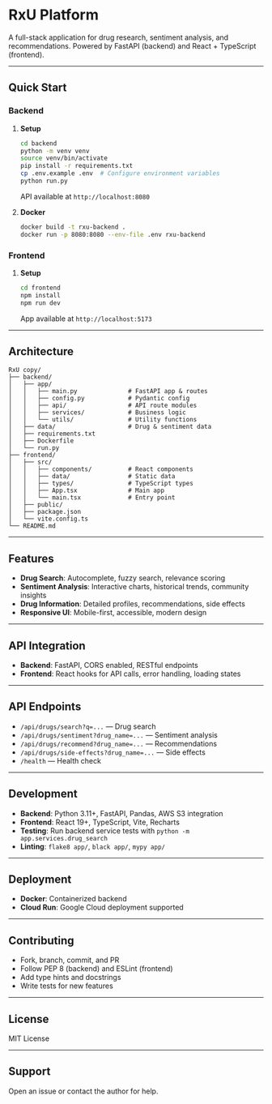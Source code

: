 # RxU Platform

A full-stack application for drug research, sentiment analysis, and recommendations. Powered by FastAPI (backend) and React + TypeScript (frontend).

---

## Quick Start

### Backend

1. **Setup**
   ```bash
   cd backend
   python -m venv venv
   source venv/bin/activate
   pip install -r requirements.txt
   cp .env.example .env  # Configure environment variables
   python run.py
   ```
   API available at `http://localhost:8080`

2. **Docker**
   ```bash
   docker build -t rxu-backend .
   docker run -p 8080:8080 --env-file .env rxu-backend
   ```

### Frontend

1. **Setup**
   ```bash
   cd frontend
   npm install
   npm run dev
   ```
   App available at `http://localhost:5173`

---

## Architecture

```
RxU copy/
├── backend/
│   ├── app/
│   │   ├── main.py              # FastAPI app & routes
│   │   ├── config.py            # Pydantic config
│   │   ├── api/                 # API route modules
│   │   ├── services/            # Business logic
│   │   └── utils/               # Utility functions
│   ├── data/                    # Drug & sentiment data
│   ├── requirements.txt
│   ├── Dockerfile
│   └── run.py
├── frontend/
│   ├── src/
│   │   ├── components/          # React components
│   │   ├── data/                # Static data
│   │   ├── types/               # TypeScript types
│   │   ├── App.tsx              # Main app
│   │   └── main.tsx             # Entry point
│   ├── public/
│   ├── package.json
│   └── vite.config.ts
└── README.md
```

---

## Features

- **Drug Search**: Autocomplete, fuzzy search, relevance scoring
- **Sentiment Analysis**: Interactive charts, historical trends, community insights
- **Drug Information**: Detailed profiles, recommendations, side effects
- **Responsive UI**: Mobile-first, accessible, modern design

---

## API Integration

- **Backend**: FastAPI, CORS enabled, RESTful endpoints
- **Frontend**: React hooks for API calls, error handling, loading states

---

## API Endpoints

- `/api/drugs/search?q=...` — Drug search
- `/api/drugs/sentiment?drug_name=...` — Sentiment analysis
- `/api/drugs/recommend?drug_name=...` — Recommendations
- `/api/drugs/side-effects?drug_name=...` — Side effects
- `/health` — Health check

---

## Development

- **Backend**: Python 3.11+, FastAPI, Pandas, AWS S3 integration
- **Frontend**: React 19+, TypeScript, Vite, Recharts
- **Testing**: Run backend service tests with `python -m app.services.drug_search`
- **Linting**: `flake8 app/`, `black app/`, `mypy app/`

---

## Deployment

- **Docker**: Containerized backend
- **Cloud Run**: Google Cloud deployment supported

---

## Contributing

- Fork, branch, commit, and PR
- Follow PEP 8 (backend) and ESLint (frontend)
- Add type hints and docstrings
- Write tests for new features

---

## License

MIT License

---

## Support

Open an issue or contact the author for help.